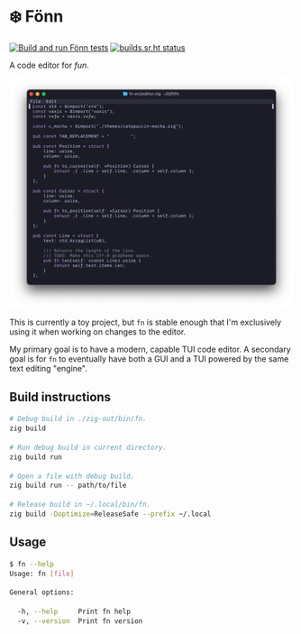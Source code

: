 # ❄️ Fönn

[![Build and run Fönn tests](https://github.com/reykjalin/fn/actions/workflows/tests.yml/badge.svg?branch=main)](https://github.com/reykjalin/fn/actions/workflows/tests.yml) [![builds.sr.ht status](https://builds.sr.ht/~reykjalin/fn/commits/main/tests.yml.svg)](https://builds.sr.ht/~reykjalin/fn/commits/main/tests.yml?)

A code editor for _fun_.

![Screenshot of the fn TUI modifying its own source code](../screenshots/fn.webp)

This is currently a toy project, but `fn` is stable enough that I'm exclusively using it when working on changes to the editor.

My primary goal is to have a modern, capable TUI code editor.
A secondary goal is for `fn` to eventually have both a GUI and a TUI powered by the same text editing "engine".

## Build instructions

```sh
# Debug build in ./zig-out/bin/fn.
zig build

# Run debug build in current directory.
zig build run

# Open a file with debug build.
zig build run -- path/to/file

# Release build in ~/.local/bin/fn.
zig build -Doptimize=ReleaseSafe --prefix ~/.local
```

## Usage

```sh
$ fn --help
Usage: fn [file]

General options:

  -h, --help     Print fn help
  -v, --version  Print fn version

```
